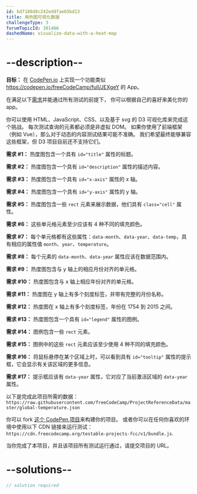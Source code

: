 ```yaml
---
id: bd7188d8c242eddfaeb5bd13
title: 用热图可视化数据
challengeType: 3
forumTopicId: 301466
dashedName: visualize-data-with-a-heat-map
---
```


# --description--

**目标：** 在 [CodePen.io](https://codepen.io) 上实现一个功能类似 <https://codepen.io/freeCodeCamp/full/JEXgeY> 的 App。

在满足以下[需求](https://en.wikipedia.org/wiki/User_story)并能通过所有测试的前提下， 你可以根据自己的喜好来美化你的 app。

你可以使用 HTML、JavaScript、CSS、以及基于 svg 的 D3 可视化库来完成这个挑战。 每次测试查询的元素都必须是非虚拟 DOM。 如果你使用了前端框架（例如 Vue），那么对于动态的内容测试结果可能不准确。 我们希望最终能够兼容这些框架，但 D3 项目目前还不支持它们。

**需求 #1：** 热度图包含一个具有 `id="title"` 属性的标题。

**需求 #2：** 热度图包含一个具有 `id="description"` 属性的描述内容。

**需求 #3：** 热度图包含一个具有 `id="x-axis"` 属性的 x 轴。

**需求 #4：** 热度图包含一个具有 `id="y-axis"` 属性的 y 轴。

**需求 #5：** 热度图包含一些 `rect` 元素来展示数据，他们具有 `class="cell"` 属性。

**需求 #6：** 这些单元格元素至少应该有 4 种不同的填充颜色。

**需求 #7：** 每个单元格都有这些属性：`data-month`、`data-year`、`data-temp`，具有相应的属性值 `month`、`year`、`temperature`。

**需求 #8：** 每个元素的 `data-month`、`data-year` 属性应该在数据范围内。

**需求 #9：** 热度图包含与 y 轴上的相应月份对齐的单元格。

**需求 #10：** 热度图包含与 x 轴上相应年份对齐的单元格。

**需求 #11：** 热度图在 y 轴上有多个刻度标签，并带有完整的月份名称。

**需求 #12：** 热度图在 x 轴上有多个刻度标签，年份在 1754 到 2015 之间。

**需求 #13：** 热度图包含一个具有 `id="legend"` 属性的图例。

**需求 #14：** 图例包含一些 `rect` 元素。

**需求 #15：** 图例中的这些 `rect` 元素应该至少使用 4 种不同的填充颜色。

**需求 #16：** 将鼠标悬停在某个区域上时，可以看到具有 `id="tooltip"` 属性的提示框，它会显示有关该区域的更多信息。

**需求 #17：** 提示框应该有 `data-year` 属性，它对应了当前激活区域的 `data-year` 属性。

以下是完成此项目所需的数据：`https://raw.githubusercontent.com/freeCodeCamp/ProjectReferenceData/master/global-temperature.json`

你可以 fork [这个 CodePen 项目](https://codepen.io/freeCodeCamp/pen/MJjpwO)来构建你的项目。 或者你可以在任何你喜欢的环境中使用以下 CDN 链接来运行测试：`https://cdn.freecodecamp.org/testable-projects-fcc/v1/bundle.js`.

当你完成了本项目，并且该项目所有测试运行通过，请提交项目的 URL。

# --solutions--

```js
// solution required
```
